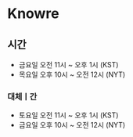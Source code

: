 # Knowre

## 시간

- 금요일 오전 11시 ~ 오후 1시 (KST)
- 목요일 오후 10시 ~ 오전 12시 (NYT)

### 대체ㅣ간

- 토요일 오전 11시 ~ 오후 1시 (KST)
- 금요일 오후 10시 ~ 오전 12시 (NYT)